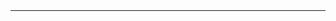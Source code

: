 <table style="height: 52px;" width="717">
<tbody>
<tr>
<td style="width: 707px;">
<h1 align="center"><strong>Email-Client</strong></h1>
</td>
</tr>
<tr>
<td style="width: 707px;">Winforms application, which serves for sending mail through SMTP or a proxy server</td>
</tr>
<tr>
<td style="width: 705px;"><img src="https://image.prntscr.com/image/i2kGmXAWQoyUjqfkvkEEBQ.png" /></td>
</tr>
</tbody>
</table>
